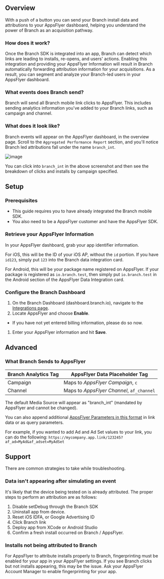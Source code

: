 ## Overview
With a push of a button you can send your Branch install data and attributions to your AppsFlyer dashboard, helping you understand the power of Branch as an acquisition pathway.

### How does it work?

Once the Branch SDK is integrated into an app, Branch can detect which links are leading to installs, re-opens, and users' actions. Enabling this integration and providing your AppsFlyer Information will result in Branch automatically forwarding attribution information for your acquisitions. As a result, you can segment and analyze your Branch-led users in your AppsFlyer dashboard.

### What events does Branch send?

Branch will send all Branch mobile link clicks to AppsFlyer. This includes sending analytics information you've added to your Branch links, such as campaign and channel.

### What does it look like?

Branch events will appear on the AppsFlyer dashboard, in the overview page. Scroll to the `Aggregated Performance Report` section, and you'll notice Branch led attributions fall under the name `branch_int`.

![image](/img/pages/integrations/appsflyer/appsflyer.png)

You can click into `branch_int` in the above screenshot and then see the breakdown of clicks and installs by campaign specified.

## Setup

### Prerequisites
- This guide requires you to have already integrated the Branch mobile SDK.
- You also need to be a AppsFlyer customer and have the AppsFlyer SDK.

### Retrieve your AppsFlyer Information

In your AppsFlyer dashboard, grab your app identifier information.

For iOS, this will be the ID of your iOS AP, without the `id` portion. If you have `id123`, simply put `123` into the Branch data integration card.

For Android, this will be your package name registered on AppsFlyer. If your package is registered as `io.branch.test`, then simply put `io.branch.test` in the Android section of the AppsFlyer Data Integration card.

### Configure the Branch Dashboard

1. On the Branch Dashboard (dashboard.branch.io), navigate to the [Integrations page](https://dashboard.branch.io/integrations).
1. Locate AppsFlyer and choose **Enable**.
  * If you have not yet entered billing information, please do so now.
1. Enter your AppsFlyer information and hit **Save**.

## Advanced

### What Branch Sends to AppsFlyer

Branch Analytics Tag | AppsFlyer Data Placeholder Tag
--- | ---
Campaign | Maps to _AppsFlyer Campaign_, `c`
Channel | Maps to _AppsFlyer Channel_, `af_channel`

The default Media Source will appear as "branch_int" (mandated by AppsFlyer and cannot be changed).

You can also append additional [AppsFlyer Parameters in this format](https://support.appsflyer.com/hc/en-us/articles/207447163-AppsFlyer-Tracking-Link-Structure-and-Parameters) in link data or as query parameters.

For example, if you wanted to add Ad and Ad Set values to your link, you can do the following:
`https://mycompany.app.link/123245?af_ad=MyAd&af_adset=MyAdSet`

## Support

There are common strategies to take while troubleshooting.

### Data isn't appearing after simulating an event

It's likely that the device being tested on is already attributed. The proper steps to perform an attribution are as follows:

1. Disable setDebug through the Branch SDK
2. Uninstall app from device.
3. Reset iOS IDFA, or Google Advertising ID
4. Click Branch link
5. Deploy app from XCode or Android Studio
6. Confirm a fresh install occurred on Branch / AppsFlyer.

### Installs not being attributed to Branch
For AppsFlyer to attribute installs properly to Branch, fingerprinting must be enabled for your app in your AppsFlyer settings. If you see Branch clicks but not installs appearing, this may be the issue. Ask your AppsFlyer Account Manager to enable fingerprinting for your app.
